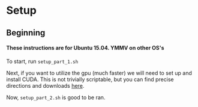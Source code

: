 # Setup
## Beginning
#### These instructions are for Ubuntu 15.04. YMMV on other OS's
To start, run `setup_part_1.sh`

Next, if you want to utilize the gpu (much faster) we will need to set up and install CUDA. This is not
trivially scriptable, but you can find precise directions and downloads [here](http://docs.nvidia.com/cuda/cuda-getting-started-guide-for-linux/#axzz3f2tBHDG9).

Now, `setup_part_2.sh` is good to be ran.
